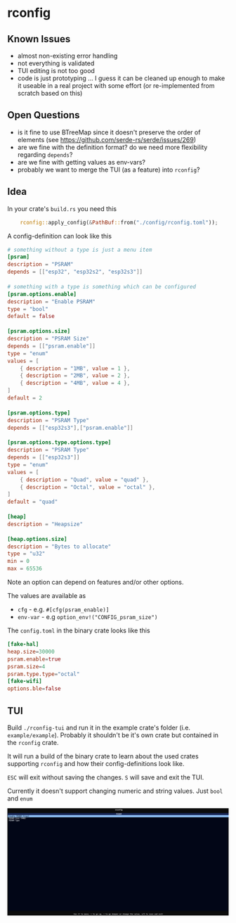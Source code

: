 # rconfig

## Known Issues
- almost non-existing error handling
- not everything is validated
- TUI editing is not too good
- code is just prototyping ... I guess it can be cleaned up enough to make it useable in a real project with some effort (or re-implemented from scratch based on this)

## Open Questions

- is it fine to use BTreeMap since it doesn't preserve the order of elements (see https://github.com/serde-rs/serde/issues/269)
- are we fine with the definition format? do we need more flexibility regarding `depends`?
- are we fine with getting values as env-vars?
- probably we want to merge the TUI (as a feature) into `rconfig`?

## Idea

In your crate's `build.rs` you need this
```rust
    rconfig::apply_config(&PathBuf::from("./config/rconfig.toml"));
```

A config-definition can look like this
```toml
# something without a type is just a menu item
[psram]
description = "PSRAM"
depends = [["esp32", "esp32s2", "esp32s3"]]

# something with a type is something which can be configured
[psram.options.enable]
description = "Enable PSRAM"
type = "bool"
default = false

[psram.options.size]
description = "PSRAM Size"
depends = [["psram.enable"]]
type = "enum"
values = [
    { description = "1MB", value = 1 },
    { description = "2MB", value = 2 },
    { description = "4MB", value = 4 },
]
default = 2

[psram.options.type]
description = "PSRAM Type"
depends = [["esp32s3"],["psram.enable"]]

[psram.options.type.options.type]
description = "PSRAM Type"
depends = [["esp32s3"]]
type = "enum"
values = [
    { description = "Quad", value = "quad" },
    { description = "Octal", value = "octal" },
]
default = "quad"

[heap]
description = "Heapsize"

[heap.options.size]
description = "Bytes to allocate"
type = "u32"
min = 0
max = 65536
```

Note an option can depend on features and/or other options.

The values are available as
- `cfg` - e.g. `#[cfg(psram_enable)]`
- `env-var` - e.g `option_env!("CONFIG_psram_size")`

The `config.toml` in the binary crate looks like this
```toml
[fake-hal]
heap.size=30000
psram.enable=true
psram.size=4
psram.type.type="octal"
[fake-wifi]
options.ble=false
```

## TUI

Build `./rconfig-tui` and run it in the example crate's folder (i.e. `example/example`). Probably it shouldn't be it's own crate but contained in the `rconfig` crate.

It will run a build of the binary crate to learn about the used crates supporting `rconfig` and how their config-definitions look like.

`ESC` will exit without saving the changes.
`S` will save and exit the TUI.

Currently it doesn't support changing numeric and string values. Just `bool` and `enum`

![TUI](./doc/tui.png)
